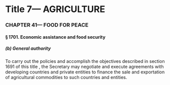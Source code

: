 
# Title 7— AGRICULTURE
### CHAPTER 41— FOOD FOR PEACE
#### § 1701. Economic assistance and food security
##### (b) General authority

To carry out the policies and accomplish the objectives described in section 1691 of this title , the Secretary may negotiate and execute agreements with developing countries and private entities to finance the sale and exportation of agricultural commodities to such countries and entities.
